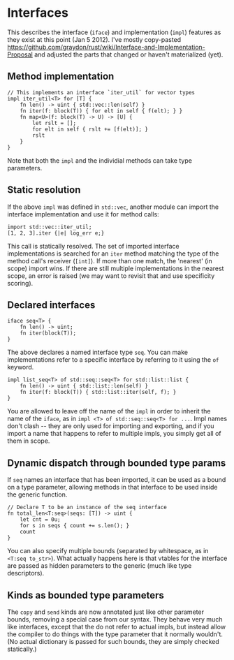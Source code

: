 # Interfaces

This describes the interface (`iface`) and implementation (`impl`) features as they exist at this point (Jan 5 2012). I've mostly copy-pasted https://github.com/graydon/rust/wiki/Interface-and-Implementation-Proposal and adjusted the parts that changed or haven't materialized (yet).

## Method implementation

    // This implements an interface `iter_util` for vector types
    impl iter_util<T> for [T] {
        fn len() -> uint { std::vec::len(self) }
        fn iter(f: block(T)) { for elt in self { f(elt); } }
        fn map<U>(f: block(T) -> U) -> [U] {
            let rslt = [];
            for elt in self { rslt += [f(elt)]; }
            rslt
        }
    }

Note that both the `impl` and the individial methods can take type parameters.

## Static resolution

If the above `impl` was defined in `std::vec`, another module can import the interface implementation and use it for method calls:

    import std::vec::iter_util;
    [1, 2, 3].iter {|e| log_err e;}

This call is statically resolved. The set of imported interface implementations is searched for an `iter` method matching the type of the method call's receiver (`[int]`). If more than one match, the 'nearest' (in scope) import wins. If there are still multiple implementations in the nearest scope, an error is raised (we may want to revisit that and use specificity scoring).

## Declared interfaces

    iface seq<T> {
        fn len() -> uint;
        fn iter(block(T));
    }

The above declares a named interface type `seq`. You can make implementations refer to a specific interface by referring to it using the `of` keyword.

    impl list_seq<T> of std::seq::seq<T> for std::list::list {
        fn len() -> uint { std::list::len(self) }
        fn iter(f: block(T)) { std::list::iter(self, f); }
    }

You are allowed to leave off the name of the `impl` in order to inherit the name of the `iface`, as in `impl <T> of std::seq::seq<T> for ...`. Impl names don't clash -- they are only used for importing and exporting, and if you import a name that happens to refer to multiple impls, you simply get all of them  in scope.

## Dynamic dispatch through bounded type params

If `seq` names an interface that has been imported, it can be used as a bound on a type parameter, allowing methods in that interface to be used inside the generic function.

    // Declare T to be an instance of the seq interface
    fn total_len<T:seq>(seqs: [T]) -> uint {
        let cnt = 0u;
        for s in seqs { count += s.len(); }
        count
    }

You can also specify multiple bounds (separated by whitespace, as in `<T:seq to_str>`). What actually happens here is that vtables for the interface are passed as hidden parameters to the generic (much like type descriptors).

## Kinds as bounded type parameters

The `copy` and `send` kinds are now annotated just like other parameter bounds, removing a special case from our syntax. They behave very much like interfaces, except that the do not refer to actual impls, but instead allow the compiler to do things with the type parameter that it normally wouldn't. (No actual dictionary is passed for such bounds, they are simply checked statically.)
